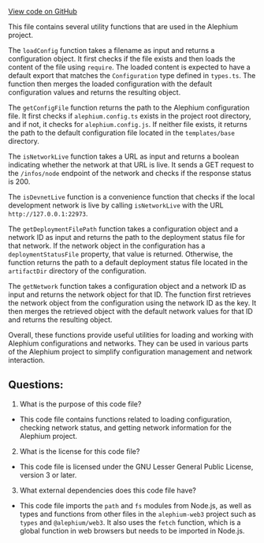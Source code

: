 [View code on GitHub](https://github.com/alephium/alephium-web3/packages/cli/src/utils.ts)

This file contains several utility functions that are used in the Alephium project. 

The `loadConfig` function takes a filename as input and returns a configuration object. It first checks if the file exists and then loads the content of the file using `require`. The loaded content is expected to have a default export that matches the `Configuration` type defined in `types.ts`. The function then merges the loaded configuration with the default configuration values and returns the resulting object.

The `getConfigFile` function returns the path to the Alephium configuration file. It first checks if `alephium.config.ts` exists in the project root directory, and if not, it checks for `alephium.config.js`. If neither file exists, it returns the path to the default configuration file located in the `templates/base` directory.

The `isNetworkLive` function takes a URL as input and returns a boolean indicating whether the network at that URL is live. It sends a GET request to the `/infos/node` endpoint of the network and checks if the response status is 200.

The `isDevnetLive` function is a convenience function that checks if the local development network is live by calling `isNetworkLive` with the URL `http://127.0.0.1:22973`.

The `getDeploymentFilePath` function takes a configuration object and a network ID as input and returns the path to the deployment status file for that network. If the network object in the configuration has a `deploymentStatusFile` property, that value is returned. Otherwise, the function returns the path to a default deployment status file located in the `artifactDir` directory of the configuration.

The `getNetwork` function takes a configuration object and a network ID as input and returns the network object for that ID. The function first retrieves the network object from the configuration using the network ID as the key. It then merges the retrieved object with the default network values for that ID and returns the resulting object.

Overall, these functions provide useful utilities for loading and working with Alephium configurations and networks. They can be used in various parts of the Alephium project to simplify configuration management and network interaction.
## Questions: 
 1. What is the purpose of this code file?
- This code file contains functions related to loading configuration, checking network status, and getting network information for the Alephium project.

2. What is the license for this code file?
- This code file is licensed under the GNU Lesser General Public License, version 3 or later.

3. What external dependencies does this code file have?
- This code file imports the `path` and `fs` modules from Node.js, as well as types and functions from other files in the `alephium-web3` project such as `types` and `@alephium/web3`. It also uses the `fetch` function, which is a global function in web browsers but needs to be imported in Node.js.